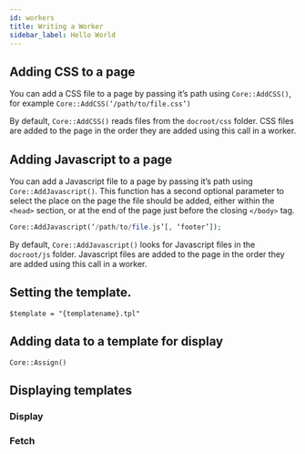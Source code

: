 ```yaml
---
id: workers
title: Writing a Worker
sidebar_label: Hello World
---
```


## Adding CSS to a page
You can add a CSS file to a page by passing it’s path using `Core::AddCSS()`, for example `Core::AddCSS(‘/path/to/file.css’)`

By default, `Core::AddCSS()` reads files from the `docroot/css` folder. CSS files are added to the page in the order they are added using this call in a worker.

## Adding Javascript to a page
You can add a Javascript file to a page by passing it’s path using `Core::AddJavascript()`. This function has a second optional parameter to select the place on the page the file should be added, either within the `<head>` section, or at the end of the page just before the closing `</body>` tag.

```php
Core::AddJavascript(‘/path/to/file.js’[, ‘footer’]);
```

By default, `Core::AddJavascript()` looks for Javascript files in the `docroot/js` folder. Javascript files are added to the page in the order they are added using this call in a worker.

## Setting the template.
`$template = "{templatename}.tpl"`

## Adding data to a template for display
`Core::Assign()`

## Displaying templates
### Display
### Fetch